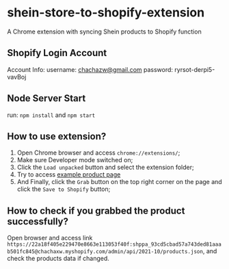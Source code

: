# shein-store-to-shopify-extension

A Chrome extension with syncing Shein products to Shopify function

## Shopify Login Account

Account Info:
username: chachazw@gmail.com
password: ryrsot-derpi5-vavBoj

## Node Server Start

run: `npm install` and `npm start`

## How to use extension?

1. Open Chrome browser and access `chrome://extensions/`;
2. Make sure Developer mode switched on;
3. Click the `Load unpacked` button and select the extension folder;
4. Try to access [example product page](https://us.shein.com/V-neck-Crop-Tee-p-2163330-cat-1738.html?scici=productDetail~~RecommendList~~RS_own,RJ_NoFaultTolerant~~Customers%20Also%20Viewed~~SPcProductDetailCustomersAlsoViewedList~~0)
5. And Finally, click the `Grab` button on the top right corner on the page and click the `Save to Shopify` button;

## How to check if you grabbed the product successfully?

Open browser and access link `https://22a18f405e229470e8663e113053f40f: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@chachaxw.myshopify.com/admin/api/2021-10/products.json`, and check the products data if changed.
